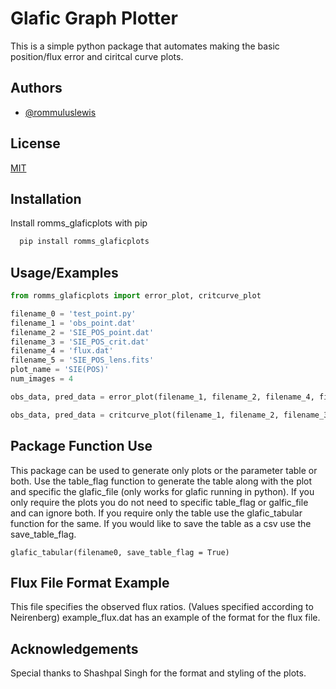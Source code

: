 
# Glafic Graph Plotter

This is a simple python package that automates making the basic position/flux error and ciritcal curve plots. 


## Authors

- [@rommuluslewis](https://github.com/romms921)


## License

[MIT](https://choosealicense.com/licenses/mit/)


## Installation

Install romms_glaficplots with pip

```bash
  pip install romms_glaficplots
```
    
## Usage/Examples

```python
from romms_glaficplots import error_plot, critcurve_plot

filename_0 = 'test_point.py'
filename_1 = 'obs_point.dat'
filename_2 = 'SIE_POS_point.dat'
filename_3 = 'SIE_POS_crit.dat'
filename_4 = 'flux.dat'
filename_5 = 'SIE_POS_lens.fits'
plot_name = 'SIE(POS)'
num_images = 4

obs_data, pred_data = error_plot(filename_1, filename_2, filename_4, filename_5, plot_name, num_images, table_flag=True, glafic_file= filename_0)

obs_data, pred_data = critcurve_plot(filename_1, filename_2, filename_3, plot_name, num_images)
```

## Package Function Use
This package can be used to generate only plots or the parameter table or both. Use the table_flag function to generate the table along with the plot and specific the glafic_file (only works for glafic running in python). If you only require the plots you do not need to specific table_flag or galfic_file and can ignore both. If you require only the table use the glafic_tabular function for the same. If you would like to save the table as a csv use the save_table_flag.

```glafic_tabular(filename0, save_table_flag = True)```

## Flux File Format Example
This file specifies the observed flux ratios. (Values specified according to Neirenberg)
example_flux.dat has an example of the format for the flux file. 

## Acknowledgements 
Special thanks to Shashpal Singh for the format and styling of the plots.